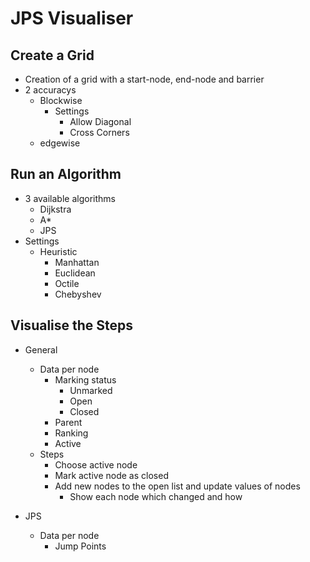 # JPS Visualiser

## Create a Grid
- Creation of a grid with a start-node, end-node and barrier
- 2 accuracys
    - Blockwise
        - Settings
            - Allow Diagonal
            - Cross Corners
    - edgewise

## Run an Algorithm
- 3 available algorithms
    - Dijkstra
    - A*
    - JPS
- Settings
    - Heuristic
        - Manhattan
        - Euclidean
        - Octile
        - Chebyshev

## Visualise the Steps
- General 
    - Data per node
        - Marking status
            - Unmarked
            - Open
            - Closed
        - Parent
        - Ranking
        - Active
    - Steps
        - Choose active node
        - Mark active node as closed
        - Add new nodes to the open list and update values of nodes
            - Show each node which changed and how

- JPS
    - Data per node
        - Jump Points
